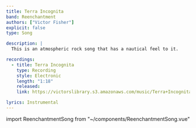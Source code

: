 ```yaml
---
title: Terra Incognita
band: Reenchantment
authors: ["Victor Fisher"]
explicit: false
type: Song

description: |
  This is an atmospheric rock song that has a nautical feel to it.

recordings:
  - title: Terra Incognita
    type: Recording
    style: Electronic
    length: "1:18"
    released: 
    link: https://victorslibrary.s3.amazonaws.com/music/Terra+Incognita/Terra+Incognita.mp3

lyrics: Instrumental
---
```


import ReenchantmentSong from "~/components/ReenchantmentSong.vue"

<ReenchantmentSong :songData="$frontmatter" />
